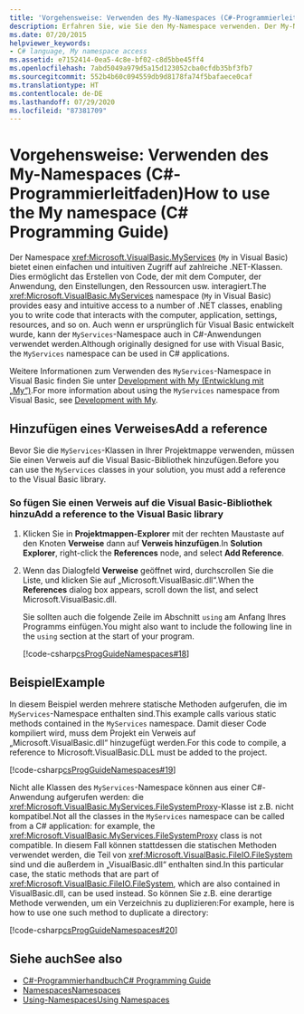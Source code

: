 ```yaml
---
title: 'Vorgehensweise: Verwenden des My-Namespaces (C#-Programmierleitfaden)'
description: Erfahren Sie, wie Sie den My-Namespace verwenden. Der My-Namespace bietet einfachen und intuitiven Zugriff auf eine Reihe von .NET-Klassen.
ms.date: 07/20/2015
helpviewer_keywords:
- C# language, My namespace access
ms.assetid: e7152414-0ea5-4c8e-bf02-c8d5bbe45ff4
ms.openlocfilehash: 7abd5049a979d5a15d123052cba0cfdb35bf3fb7
ms.sourcegitcommit: 552b4b60c094559db9d8178fa74f5bafaece0caf
ms.translationtype: HT
ms.contentlocale: de-DE
ms.lasthandoff: 07/29/2020
ms.locfileid: "87381709"
---
```

# <a name="how-to-use-the-my-namespace-c-programming-guide"></a><span data-ttu-id="cae20-104">Vorgehensweise: Verwenden des My-Namespaces (C#-Programmierleitfaden)</span><span class="sxs-lookup"><span data-stu-id="cae20-104">How to use the My namespace (C# Programming Guide)</span></span>

<span data-ttu-id="cae20-105">Der Namespace <xref:Microsoft.VisualBasic.MyServices> (`My` in Visual Basic) bietet einen einfachen und intuitiven Zugriff auf zahlreiche .NET-Klassen. Dies ermöglicht das Erstellen von Code, der mit dem Computer, der Anwendung, den Einstellungen, den Ressourcen usw. interagiert.</span><span class="sxs-lookup"><span data-stu-id="cae20-105">The <xref:Microsoft.VisualBasic.MyServices> namespace (`My` in Visual Basic) provides easy and intuitive access to a number of .NET classes, enabling you to write code that interacts with the computer, application, settings, resources, and so on.</span></span> <span data-ttu-id="cae20-106">Auch wenn er ursprünglich für Visual Basic entwickelt wurde, kann der `MyServices`-Namespace auch in C#-Anwendungen verwendet werden.</span><span class="sxs-lookup"><span data-stu-id="cae20-106">Although originally designed for use with Visual Basic, the `MyServices` namespace can be used in C# applications.</span></span>  
  
 <span data-ttu-id="cae20-107">Weitere Informationen zum Verwenden des `MyServices`-Namespace in Visual Basic finden Sie unter [Development with My (Entwicklung mit „My“)](../../../visual-basic/developing-apps/development-with-my/index.md).</span><span class="sxs-lookup"><span data-stu-id="cae20-107">For more information about using the `MyServices` namespace from Visual Basic, see [Development with My](../../../visual-basic/developing-apps/development-with-my/index.md).</span></span>  
  
## <a name="add-a-reference"></a><span data-ttu-id="cae20-108">Hinzufügen eines Verweises</span><span class="sxs-lookup"><span data-stu-id="cae20-108">Add a reference</span></span>

 <span data-ttu-id="cae20-109">Bevor Sie die `MyServices`-Klassen in Ihrer Projektmappe verwenden, müssen Sie einen Verweis auf die Visual Basic-Bibliothek hinzufügen.</span><span class="sxs-lookup"><span data-stu-id="cae20-109">Before you can use the `MyServices` classes in your solution, you must add a reference to the Visual Basic library.</span></span>  
  
### <a name="add-a-reference-to-the-visual-basic-library"></a><span data-ttu-id="cae20-110">So fügen Sie einen Verweis auf die Visual Basic-Bibliothek hinzu</span><span class="sxs-lookup"><span data-stu-id="cae20-110">Add a reference to the Visual Basic library</span></span>  
  
1. <span data-ttu-id="cae20-111">Klicken Sie in **Projektmappen-Explorer** mit der rechten Maustaste auf den Knoten **Verweise** dann auf **Verweis hinzufügen**.</span><span class="sxs-lookup"><span data-stu-id="cae20-111">In **Solution Explorer**, right-click the **References** node, and select **Add Reference**.</span></span>  
  
2. <span data-ttu-id="cae20-112">Wenn das Dialogfeld **Verweise** geöffnet wird, durchscrollen Sie die Liste, und klicken Sie auf „Microsoft.VisualBasic.dll“.</span><span class="sxs-lookup"><span data-stu-id="cae20-112">When the **References** dialog box appears, scroll down the list, and select Microsoft.VisualBasic.dll.</span></span>  
  
     <span data-ttu-id="cae20-113">Sie sollten auch die folgende Zeile im Abschnitt `using` am Anfang Ihres Programms einfügen.</span><span class="sxs-lookup"><span data-stu-id="cae20-113">You might also want to include the following line in the `using` section at the start of your program.</span></span>  
  
     [!code-csharp[csProgGuideNamespaces#18](~/samples/snippets/csharp/VS_Snippets_VBCSharp/csProgGuideNamespaces/CS/Namespaces3.cs#18)]  
  
## <a name="example"></a><span data-ttu-id="cae20-114">Beispiel</span><span class="sxs-lookup"><span data-stu-id="cae20-114">Example</span></span>  
 <span data-ttu-id="cae20-115">In diesem Beispiel werden mehrere statische Methoden aufgerufen, die im `MyServices`-Namespace enthalten sind.</span><span class="sxs-lookup"><span data-stu-id="cae20-115">This example calls various static methods contained in the `MyServices` namespace.</span></span> <span data-ttu-id="cae20-116">Damit dieser Code kompiliert wird, muss dem Projekt ein Verweis auf „Microsoft.VisualBasic.dll“ hinzugefügt werden.</span><span class="sxs-lookup"><span data-stu-id="cae20-116">For this code to compile, a reference to Microsoft.VisualBasic.DLL must be added to the project.</span></span>  
  
 [!code-csharp[csProgGuideNamespaces#19](~/samples/snippets/csharp/VS_Snippets_VBCSharp/csProgGuideNamespaces/CS/Namespaces3.cs#19)]  
  
 <span data-ttu-id="cae20-117">Nicht alle Klassen des `MyServices`-Namespace können aus einer C#-Anwendung aufgerufen werden: die <xref:Microsoft.VisualBasic.MyServices.FileSystemProxy>-Klasse ist z.B. nicht kompatibel.</span><span class="sxs-lookup"><span data-stu-id="cae20-117">Not all the classes in the `MyServices` namespace can be called from a C# application: for example, the <xref:Microsoft.VisualBasic.MyServices.FileSystemProxy> class is not compatible.</span></span> <span data-ttu-id="cae20-118">In diesem Fall können stattdessen die statischen Methoden verwendet werden, die Teil von <xref:Microsoft.VisualBasic.FileIO.FileSystem> sind und die außerdem in „VisualBasic.dll“ enthalten sind.</span><span class="sxs-lookup"><span data-stu-id="cae20-118">In this particular case, the static methods that are part of <xref:Microsoft.VisualBasic.FileIO.FileSystem>, which are also contained in VisualBasic.dll, can be used instead.</span></span> <span data-ttu-id="cae20-119">So können Sie z.B. eine derartige Methode verwenden, um ein Verzeichnis zu duplizieren:</span><span class="sxs-lookup"><span data-stu-id="cae20-119">For example, here is how to use one such method to duplicate a directory:</span></span>  
  
 [!code-csharp[csProgGuideNamespaces#20](~/samples/snippets/csharp/VS_Snippets_VBCSharp/csProgGuideNamespaces/CS/Namespaces3.cs#20)]  
  
## <a name="see-also"></a><span data-ttu-id="cae20-120">Siehe auch</span><span class="sxs-lookup"><span data-stu-id="cae20-120">See also</span></span>

- [<span data-ttu-id="cae20-121">C#-Programmierhandbuch</span><span class="sxs-lookup"><span data-stu-id="cae20-121">C# Programming Guide</span></span>](../index.md)
- [<span data-ttu-id="cae20-122">Namespaces</span><span class="sxs-lookup"><span data-stu-id="cae20-122">Namespaces</span></span>](./index.md)
- [<span data-ttu-id="cae20-123">Using-Namespaces</span><span class="sxs-lookup"><span data-stu-id="cae20-123">Using Namespaces</span></span>](./using-namespaces.md)
